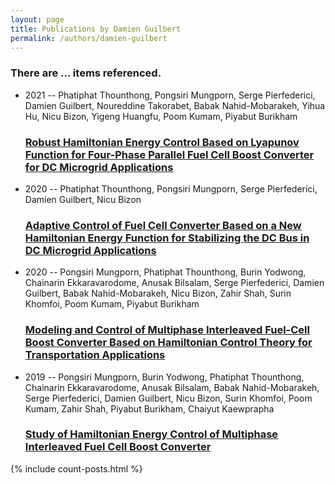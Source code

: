 ```yaml
---
layout: page
title: Publications by Damien Guilbert
permalink: /authors/damien-guilbert
---
```


<h3 id="number-posts">There are ... items referenced.</h3>
<ul class="post-list">
<li><span class='post-meta'>2021 -- Phatiphat Thounthong, Pongsiri Mungporn, Serge Pierfederici, Damien Guilbert, Noureddine Takorabet, Babak Nahid-Mobarakeh, Yihua Hu, Nicu Bizon, Yigeng Huangfu, Poom Kumam, Piyabut Burikham</span><h3><a class='post-link' href="{{ site.baseurl }}/robust-hamiltonian-energy-control-based-on-lyapunov-function-for-four-phase-parallel-fuel-cell-boost-converter-for-dc-microgrid-applications">Robust Hamiltonian Energy Control Based on Lyapunov Function for Four-Phase Parallel Fuel Cell Boost Converter for DC Microgrid Applications</a></h3></li>
<li><span class='post-meta'>2020 -- Phatiphat Thounthong, Pongsiri Mungporn, Serge Pierfederici, Damien Guilbert, Nicu Bizon</span><h3><a class='post-link' href="{{ site.baseurl }}/adaptive-control-of-fuel-cell-converter-based-on-a-new-hamiltonian-energy-function-for-stabilizing-the-dc-bus-in-dc-microgrid-applications">Adaptive Control of Fuel Cell Converter Based on a New Hamiltonian Energy Function for Stabilizing the DC Bus in DC Microgrid Applications</a></h3></li>
<li><span class='post-meta'>2020 -- Pongsiri Mungporn, Phatiphat Thounthong, Burin Yodwong, Chainarin Ekkaravarodome, Anusak Bilsalam, Serge Pierfederici, Damien Guilbert, Babak Nahid-Mobarakeh, Nicu Bizon, Zahir Shah, Surin Khomfoi, Poom Kumam, Piyabut Burikham</span><h3><a class='post-link' href="{{ site.baseurl }}/modeling-and-control-of-multiphase-interleaved-fuel-cell-boost-converter-based-on-hamiltonian-control-theory-for-transportation-applications">Modeling and Control of Multiphase Interleaved Fuel-Cell Boost Converter Based on Hamiltonian Control Theory for Transportation Applications</a></h3></li>
<li><span class='post-meta'>2019 -- Pongsiri Mungporn, Burin Yodwong, Phatiphat Thounthong, Chainarin Ekkaravarodome, Anusak Bilsalam, Babak Nahid-Mobarakeh, Serge Pierfederici, Damien Guilbert, Nicu Bizon, Surin Khomfoi, Poom Kumam, Zahir Shah, Piyabut Burikham, Chaiyut Kaewprapha</span><h3><a class='post-link' href="{{ site.baseurl }}/study-of-hamiltonian-energy-control-of-multiphase-interleaved-fuel-cell-boost-converter">Study of Hamiltonian Energy Control of Multiphase Interleaved Fuel Cell Boost Converter</a></h3></li>

</ul>
{% include count-posts.html %}
